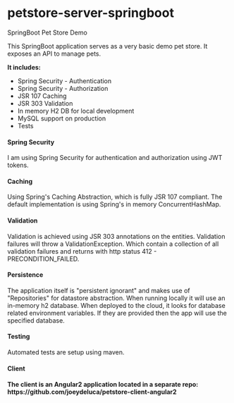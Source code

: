 # petstore-server-springboot
SpringBoot Pet Store Demo

This SpringBoot application serves as a very basic demo pet store. It exposes an API to manage pets. 

<b>It includes:</b>
<ul>
  <li>Spring Security - Authentication</li>
  <li>Spring Security - Authorization</li>
  <li>JSR 107 Caching</li>
  <li>JSR 303 Validation</li>
  <li>In memory H2 DB for local development</li>
  <li>MySQL support on production</li>
  <li>Tests</li>
</ul>

<h4>Spring Security</h4>
I am using Spring Security for authentication and authorization using JWT tokens.

<h4>Caching</h4>
Using Spring's Caching Abstraction, which is fully JSR 107 compliant. The default implementation is using Spring's in memory ConcurrentHashMap.

<h4>Validation</h4>
Validation is achieved using JSR 303 annotations on the entities. Validation failures will throw a ValidationException. Which contain a collection of all validation failures and returns with http status 412 - PRECONDITION_FAILED.

<h4>Persistence</h4>
The application itself is "persistent ignorant" and makes use of "Repositories" for datastore abstraction. When running locally it will use an in-memory h2 database. When deployed to the cloud, it looks for database related environment variables. If they are provided then the app will use the specified database.

<h4>Testing</h4>
Automated tests are setup using maven.

<h4>Client<h4>
The client is an Angular2 application located in a separate repo: https://github.com/joeydeluca/petstore-client-angular2

